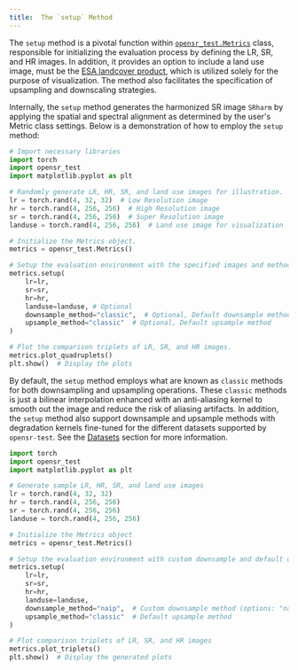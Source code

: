 ```yaml
---
title:  The `setup` Method
---
```


The `setup` method is a pivotal function within  [`opensr_test.Metrics`](docs/API/model_parameters.md) class, responsible for initializing the evaluation process by defining the LR, SR, and HR images. In addition, it provides an option to include a land use image, must be the [ESA landcover product](https://worldcover2020.esa.int/), which is utilized solely for the purpose of visualization. The method also facilitates the specification of upsampling and downscaling strategies.

Internally, the `setup` method generates the harmonized SR image `SRharm` by applying the spatial and spectral alignment as determined by the user's Metric class settings. Below is a demonstration of how to employ the `setup` method:

```python
# Import necessary libraries
import torch
import opensr_test
import matplotlib.pyplot as plt

# Randomly generate LR, HR, SR, and land use images for illustration.
lr = torch.rand(4, 32, 32)  # Low Resolution image
hr = torch.rand(4, 256, 256)  # High Resolution image
sr = torch.rand(4, 256, 256)  # Super Resolution image
landuse = torch.rand(4, 256, 256)  # Land use image for visualization

# Initialize the Metrics object.
metrics = opensr_test.Metrics()

# Setup the evaluation environment with the specified images and methods.
metrics.setup(
    lr=lr,
    sr=sr,
    hr=hr,
    landuse=landuse, # Optional
    downsample_method="classic",  # Optional, Default downsample method
    upsample_method="classic"  # Optional, Default upsample method
)

# Plot the comparison triplets of LR, SR, and HR images.
metrics.plot_quadruplets()
plt.show()  # Display the plots
```

By default, the `setup` method employs what are known as `classic` methods for both downsampling and upsampling operations. These `classic` methods is just a bilinear interpolation enhanced with an anti-aliasing kernel to smooth out the image and reduce the risk of aliasing artifacts. In addition, the `setup` method also support downsample and upsample methods with degradation kernels fine-tuned for the different datasets supported by `opensr-test`. See the [Datasets](docs/Datasets/NAIP.md) section for more information.


```python
import torch
import opensr_test
import matplotlib.pyplot as plt

# Generate sample LR, HR, SR, and land use images
lr = torch.rand(4, 32, 32)
hr = torch.rand(4, 256, 256)
sr = torch.rand(4, 256, 256)
landuse = torch.rand(4, 256, 256)

# Initialize the Metrics object
metrics = opensr_test.Metrics()

# Setup the evaluation environment with custom downsample and default upsample methods
metrics.setup(
    lr=lr,
    sr=sr,
    hr=hr,
    landuse=landuse, 
    downsample_method="naip",  # Custom downsample method (options: "naip", "venus", "spot", "classic")
    upsample_method="classic"  # Default upsample method
)

# Plot comparison triplets of LR, SR, and HR images
metrics.plot_triplets()
plt.show()  # Display the generated plots
```